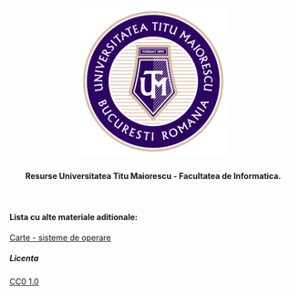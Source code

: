<h1 align="center">
  <br>
  <a href="https://github.com/ArmynC/ArminC-UTM-Info/archive/refs/heads/main.zip"><img src="https://raw.githubusercontent.com/ArmynC/ArminC-UTM-Info/main/sigla.png" alt="UTM"></a>
</h1>

<h4 align="center">Resurse Universitatea Titu Maiorescu - Facultatea de Informatica.</h4>
<br>

#### Lista cu alte materiale aditionale:

[Carte - sisteme de operare](https://github.com/systems-cs-pub-ro/carte-uso/releases)

##### Licenta
[CC0 1.0](https://tldrlegal.com/license/creative-commons-cc0-1.0-universal)
